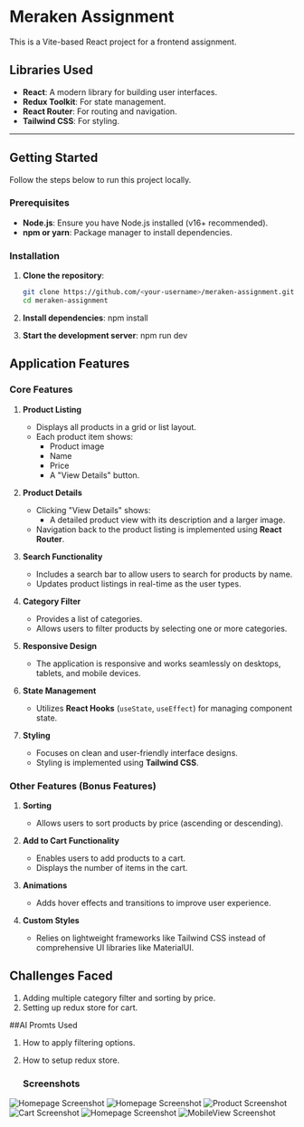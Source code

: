 # Meraken Assignment

This is a Vite-based React project for a frontend assignment.

## Libraries Used
- **React**: A modern library for building user interfaces.
- **Redux Toolkit**: For state management.
- **React Router**: For routing and navigation.
- **Tailwind CSS**: For styling.

---

## Getting Started

Follow the steps below to run this project locally.

### Prerequisites
- **Node.js**: Ensure you have Node.js installed (v16+ recommended).
- **npm or yarn**: Package manager to install dependencies.

### Installation
1. **Clone the repository**:
   ```bash
   git clone https://github.com/<your-username>/meraken-assignment.git
   cd meraken-assignment
2. **Install dependencies**:
   npm install

3. **Start the development server**:
   npm run dev

## Application Features

### Core Features
1. **Product Listing**
   - Displays all products in a grid or list layout.
   - Each product item shows:
     - Product image
     - Name
     - Price
     - A "View Details" button.

2. **Product Details**
   - Clicking "View Details" shows:
     - A detailed product view with its description and a larger image.
   - Navigation back to the product listing is implemented using **React Router**.

3. **Search Functionality**
   - Includes a search bar to allow users to search for products by name.
   - Updates product listings in real-time as the user types.

4. **Category Filter**
   - Provides a list of categories.
   - Allows users to filter products by selecting one or more categories.

5. **Responsive Design**
   - The application is responsive and works seamlessly on desktops, tablets, and mobile devices.

6. **State Management**
   - Utilizes **React Hooks** (`useState`, `useEffect`) for managing component state.

7. **Styling**
   - Focuses on clean and user-friendly interface designs.
   - Styling is implemented using **Tailwind CSS**.

### Other Features (Bonus Features)
1. **Sorting**
   - Allows users to sort products by price (ascending or descending).

2. **Add to Cart Functionality**
   - Enables users to add products to a cart.
   - Displays the number of items in the cart.

3. **Animations**
   - Adds hover effects and transitions to improve user experience.

4. **Custom Styles**
   - Relies on lightweight frameworks like Tailwind CSS instead of comprehensive UI libraries like MaterialUI.


## Challenges Faced
1. Adding multiple category filter and sorting by price.
2. Setting up redux store for cart.

##AI Promts Used
1. How to apply filtering options.
2. How to setup redux store.

   ### Screenshots
![Homepage Screenshot](public/screenshot/1.png)
![Homepage Screenshot](public/screenshot/2.png)
![Product Screenshot](public/screenshot/3.png)
![Cart Screenshot](public/screenshot/4.png)
![Homepage Screenshot](public/screenshot/5.png)
![MobileView Screenshot](public/screenshot/6.png)

